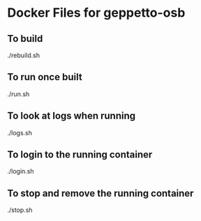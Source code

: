 # Docker Files for geppetto-osb

To build
--------

./rebuild.sh

To run once built
-----------------

./run.sh

To look at logs when running
----------------------------

./logs.sh

To login to the running container
---------------------------------

./login.sh

To stop and remove the running container
----------------------------------------

./stop.sh
